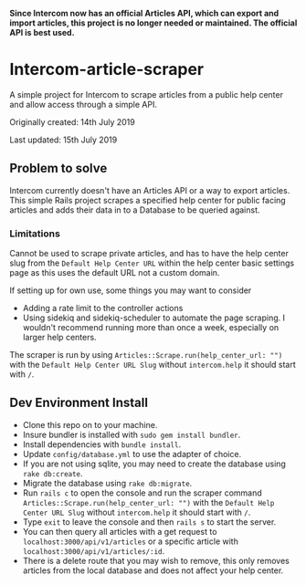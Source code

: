 **Since Intercom now has an official Articles API, which can export and import articles, this project is no longer needed or maintained. The official API is best used.**

# Intercom-article-scraper

A simple project for Intercom to scrape articles from a public help center and allow access through a simple API.

Originally created: 14th July 2019

Last updated: 15th July 2019

## Problem to solve

Intercom currently doesn't have an Articles API or a way to export articles. This simple Rails project scrapes a specified help center for public facing articles and adds their data in to a Database to be queried against.

### Limitations

Cannot be used to scrape private articles, and has to have the help center slug from the `Default Help Center URL` within the help center basic settings page as this uses the default URL not a custom domain.

If setting up for own use, some things you may want to consider

 - Adding a rate limit to the controller actions
 - Using sidekiq and sidekiq-scheduler to automate the page scraping. I wouldn't recommend running more than once a week, especially on larger help centers.
 
 The scraper is run by using `Articles::Scrape.run(help_center_url: "")` with the `Default Help Center URL Slug` without `intercom.help` it should start with `/`.
 
 ## Dev Environment Install
 
 - Clone this repo on to your machine.
 - Insure bundler is installed with `sudo gem install bundler`.
 - Install dependencies with `bundle install`.
 - Update `config/database.yml` to use the adapter of choice.
 - If you are not using sqlite, you may need to create the database using `rake db:create`.
 - Migrate the database using `rake db:migrate`.
 - Run `rails c` to open the console and run the scraper command `Articles::Scrape.run(help_center_url: "")` with the `Default Help Center URL Slug` without `intercom.help` it should start with `/`.
 - Type `exit` to leave the console and then `rails s` to start the server.
 - You can then query all articles with a get request to `localhost:3000/api/v1/articles` or a specific article with `localhost:3000/api/v1/articles/:id`.
 - There is a delete route that you may wish to remove, this only removes articles from the local database and does not affect your help center.
 
 
